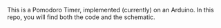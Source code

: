 This is a Pomodoro Timer, implemented (currently) on an Arduino. 
In this repo, you will find both the code and the schematic.